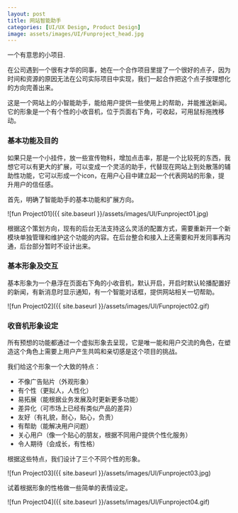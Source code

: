 ```yaml
---
layout: post
title: 网站智能助手
categories: [UI/UX Design, Product Design]
image: assets/images/UI/Funproject_head.jpg
---
```


一个有意思的小项目.

在公司遇到一个很有才华的同事，她在一个合作项目里提了一个很好的点子，因为时间和资源的原因无法在公司实际项目中实现，我们一起合作把这个点子按理想化的方向完善出来。

这是一个网站上的小智能助手，能给用户提供一些使用上的帮助，并能推送新闻。它的形象是一个有个性的小收音机，位于页面右下角，可收起，可用鼠标拖拽移动。



### 基本功能及目的

如果只是一个小挂件，放一些宣传物料，增加点击率，那是一个比较死的东西，我想它可以有更大的扩展，可以变成一个灵活的助手，代替现在网站上到处散落的辅助性功能，它可以形成一个icon，在用户心目中建立起一个代表网站的形象，提升用户的信任感。

首先，明确了智能助手的基本功能和扩展方向。

![fun Project01]({{ site.baseurl }}/assets/images/UI/Funproject01.jpg)

根据这个策划方向，现有的后台无法支持这么灵活的配置方式，需要重新开一个新模块单独管理和维护这个功能的内容。在后台整合和接入上还需要和开发同事再沟通，后台部分暂时不设计出来。



### 基本形象及交互

基本形象为一个悬浮在页面右下角的小收音机，默认开启，开启时默认轮播配置好的新闻，有新消息时显示通知，有一个智能对话框，提供网站相关一切帮助。

![fun Project02]({{ site.baseurl }}/assets/images/UI/Funproject02.gif)



### 收音机形象设定

所有预想的功能都通过一个虚拟形象去呈现，它是唯一能和用户交流的角色，在塑造这个角色上需要上用户产生共鸣和亲切感是这个项目的挑战。

我们给这个形象一个大致的特点：

- 不像广告贴片（外观形象）
- 有个性（更拟人，人性化）
- 易拓展（能根据业务发展及时更新更多功能）
- 差异化（可市场上已经有类似产品的差异）
- 友好（有礼貌，耐心，贴心，负责）
- 有帮助（能解决用户问题）
- 关心用户（像一个贴心的朋友，根据不同用户提供个性化服务）
- 令人期待（会成长，有性格）

根据这些特点，我们设计了三个不同个性的形象。

![fun Project03]({{ site.baseurl }}/assets/images/UI/Funproject03.jpg)

试着根据形象的性格做一些简单的表情设定。

![fun Project04]({{ site.baseurl }}/assets/images/UI/Funproject04.gif)


